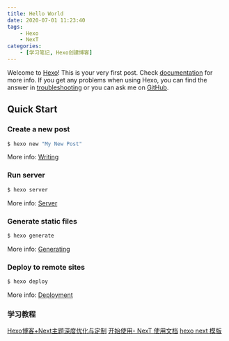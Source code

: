 ```yaml
---
title: Hello World
date: 2020-07-01 11:23:40
tags: 
    - Hexo
    - NexT
categories: 
    - [学习笔记, Hexo创建博客]
---
```

Welcome to [Hexo](https://hexo.io/)! This is your very first post. Check [documentation](https://hexo.io/docs/) for more info. If you get any problems when using Hexo, you can find the answer in [troubleshooting](https://hexo.io/docs/troubleshooting.html) or you can ask me on [GitHub](https://github.com/hexojs/hexo/issues).

<!--more-->

## Quick Start

### Create a new post

``` bash
$ hexo new "My New Post"
```

More info: [Writing](https://hexo.io/docs/writing.html)

### Run server

``` bash
$ hexo server
```

More info: [Server](https://hexo.io/docs/server.html)

### Generate static files

``` bash
$ hexo generate
```

More info: [Generating](https://hexo.io/docs/generating.html)

### Deploy to remote sites

``` bash
$ hexo deploy
```

More info: [Deployment](https://hexo.io/docs/one-command-deployment.html)


### 学习教程

[Hexo博客+Next主题深度优化与定制](https://blog.bestzuo.cn/posts/blog-establish.html)
[开始使用- NexT 使用文档](https://theme-next.iissnan.com/getting-started.html)
[hexo next 模版](http://www.zhaojun.im/script/)